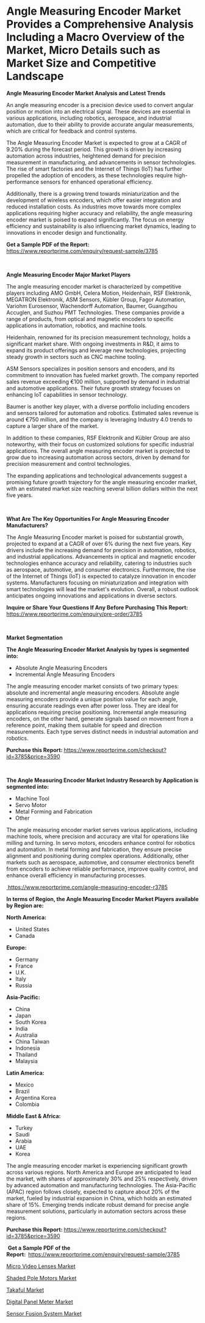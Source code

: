 <p><h1>Angle Measuring Encoder Market Provides a Comprehensive Analysis Including a Macro Overview of the Market, Micro Details such as Market Size and Competitive Landscape</h1></p><p><strong>Angle Measuring Encoder Market Analysis and Latest Trends</strong></p>
<p><p>An angle measuring encoder is a precision device used to convert angular position or motion into an electrical signal. These devices are essential in various applications, including robotics, aerospace, and industrial automation, due to their ability to provide accurate angular measurements, which are critical for feedback and control systems.</p><p>The Angle Measuring Encoder Market is expected to grow at a CAGR of 9.20% during the forecast period. This growth is driven by increasing automation across industries, heightened demand for precision measurement in manufacturing, and advancements in sensor technologies. The rise of smart factories and the Internet of Things (IoT) has further propelled the adoption of encoders, as these technologies require high-performance sensors for enhanced operational efficiency.</p><p>Additionally, there is a growing trend towards miniaturization and the development of wireless encoders, which offer easier integration and reduced installation costs. As industries move towards more complex applications requiring higher accuracy and reliability, the angle measuring encoder market is poised to expand significantly. The focus on energy efficiency and sustainability is also influencing market dynamics, leading to innovations in encoder design and functionality.</p></p>
<p><strong>Get a Sample PDF of the Report:&nbsp;</strong> <a href="https://www.reportprime.com/enquiry/request-sample/3785?utm_campaign=1091&utm_medium=2&utm_source=Github&utm_content=ia&utm_term=15112024&utm_id=angle-measuring-encoder">https://www.reportprime.com/enquiry/request-sample/3785</a></p>
<p>&nbsp;</p>
<p><strong>Angle Measuring Encoder Major Market Players</strong></p>
<p><p>The angle measuring encoder market is characterized by competitive players including AMO GmbH, Celera Motion, Heidenhain, RSF Elektronik, MEGATRON Elektronik, ASM Sensors, Kübler Group, Fagor Automation, Variohm Eurosensor, Wachendorff Automation, Baumer, Guangzhou Accuglen, and Suzhou PMT Technologies. These companies provide a range of products, from optical and magnetic encoders to specific applications in automation, robotics, and machine tools.</p><p>Heidenhain, renowned for its precision measurement technology, holds a significant market share. With ongoing investments in R&D, it aims to expand its product offerings and leverage new technologies, projecting steady growth in sectors such as CNC machine tooling.</p><p>ASM Sensors specializes in position sensors and encoders, and its commitment to innovation has fueled market growth. The company reported sales revenue exceeding €100 million, supported by demand in industrial and automotive applications. Their future growth strategy focuses on enhancing IoT capabilities in sensor technology.</p><p>Baumer is another key player, with a diverse portfolio including encoders and sensors tailored for automation and robotics. Estimated sales revenue is around €750 million, and the company is leveraging Industry 4.0 trends to capture a larger share of the market.</p><p>In addition to these companies, RSF Elektronik and Kübler Group are also noteworthy, with their focus on customized solutions for specific industrial applications. The overall angle measuring encoder market is projected to grow due to increasing automation across sectors, driven by demand for precision measurement and control technologies.</p><p>The expanding applications and technological advancements suggest a promising future growth trajectory for the angle measuring encoder market, with an estimated market size reaching several billion dollars within the next five years.</p></p>
<p>&nbsp;</p>
<p><strong>What Are The Key Opportunities For Angle Measuring Encoder Manufacturers?</strong></p>
<p><p>The Angle Measuring Encoder market is poised for substantial growth, projected to expand at a CAGR of over 6% during the next five years. Key drivers include the increasing demand for precision in automation, robotics, and industrial applications. Advancements in optical and magnetic encoder technologies enhance accuracy and reliability, catering to industries such as aerospace, automotive, and consumer electronics. Furthermore, the rise of the Internet of Things (IoT) is expected to catalyze innovation in encoder systems. Manufacturers focusing on miniaturization and integration with smart technologies will lead the market's evolution. Overall, a robust outlook anticipates ongoing innovations and applications in diverse sectors.</p></p>
<p><strong>Inquire or Share Your Questions If Any Before Purchasing This Report:</strong> <a href="https://www.reportprime.com/enquiry/pre-order/3785?utm_campaign=1091&utm_medium=2&utm_source=Github&utm_content=ia&utm_term=15112024&utm_id=angle-measuring-encoder">https://www.reportprime.com/enquiry/pre-order/3785</a></p>
<p>&nbsp;</p>
<p><strong>Market Segmentation</strong></p>
<p><strong>The Angle Measuring Encoder Market Analysis by types is segmented into:</strong></p>
<p><ul><li>Absolute Angle Measuring Encoders</li><li>Incremental Angle Measuring Encoders</li></ul></p>
<p><p>The angle measuring encoder market consists of two primary types: absolute and incremental angle measuring encoders. Absolute angle measuring encoders provide a unique position value for each angle, ensuring accurate readings even after power loss. They are ideal for applications requiring precise positioning. Incremental angle measuring encoders, on the other hand, generate signals based on movement from a reference point, making them suitable for speed and direction measurements. Each type serves distinct needs in industrial automation and robotics.</p></p>
<p><strong>Purchase this Report:&nbsp;</strong><a href="https://www.reportprime.com/checkout?id=3785&price=3590&utm_campaign=1091&utm_medium=2&utm_source=Github&utm_content=ia&utm_term=15112024&utm_id=angle-measuring-encoder">https://www.reportprime.com/checkout?id=3785&price=3590</a></p>
<p>&nbsp;</p>
<p><strong>The Angle Measuring Encoder Market Industry Research by Application is segmented into:</strong></p>
<p><ul><li>Machine Tool</li><li>Servo Motor</li><li>Metal Forming and Fabrication</li><li>Other</li></ul></p>
<p><p>The angle measuring encoder market serves various applications, including machine tools, where precision and accuracy are vital for operations like milling and turning. In servo motors, encoders enhance control for robotics and automation. In metal forming and fabrication, they ensure precise alignment and positioning during complex operations. Additionally, other markets such as aerospace, automotive, and consumer electronics benefit from encoders to achieve reliable performance, improve quality control, and enhance overall efficiency in manufacturing processes.</p></p>
<p><a href="https://www.reportprime.com/angle-measuring-encoder-r3785?utm_campaign=1091&utm_medium=2&utm_source=Github&utm_content=ia&utm_term=15112024&utm_id=angle-measuring-encoder">&nbsp;https://www.reportprime.com/angle-measuring-encoder-r3785</a></p>
<p><strong>In terms of Region, the Angle Measuring Encoder Market Players available by Region are:</strong></p>
<p>
    <p> <strong> North America: </strong>
        <ul>
            <li>United States</li>
            <li>Canada</li>
        </ul>
        </p> 
    <p> <strong> Europe: </strong>
        <ul>
            <li>Germany</li>
            <li>France</li>
            <li>U.K.</li>
            <li>Italy</li>
            <li>Russia</li>
        </ul>
        </p> 
    <p> <strong> Asia-Pacific: </strong>
        <ul>
            <li>China</li>
            <li>Japan</li>
            <li>South Korea</li>
            <li>India</li>
            <li>Australia</li>
            <li>China Taiwan</li>
            <li>Indonesia</li>
            <li>Thailand</li>
            <li>Malaysia</li>
        </ul>
        </p> 
    <p> <strong> Latin America: </strong>
        <ul>
            <li>Mexico</li>
            <li>Brazil</li>
            <li>Argentina Korea</li>
            <li>Colombia</li>
        </ul>
        </p> 
    <p> <strong> Middle East & Africa: </strong>
        <ul>
            <li>Turkey</li>
            <li>Saudi</li>
            <li>Arabia</li>
            <li>UAE</li>
            <li>Korea</li>
        </ul>
    </p>
    </p>
<p><p>The angle measuring encoder market is experiencing significant growth across various regions. North America and Europe are anticipated to lead the market, with shares of approximately 30% and 25% respectively, driven by advanced automation and manufacturing technologies. The Asia-Pacific (APAC) region follows closely, expected to capture about 20% of the market, fueled by industrial expansion in China, which holds an estimated share of 15%. Emerging trends indicate robust demand for precise angle measurement solutions, particularly in automation sectors across these regions.</p></p>
<p><strong>Purchase this Report: </strong><a href="https://www.reportprime.com/checkout?id=3785&price=3590&utm_campaign=1091&utm_medium=2&utm_source=Github&utm_content=ia&utm_term=15112024&utm_id=angle-measuring-encoder">https://www.reportprime.com/checkout?id=3785&price=3590</a></p>
<p>&nbsp;<strong>Get a Sample PDF of the Report:&nbsp;&nbsp;</strong><a href="https://www.reportprime.com/enquiry/request-sample/3785?utm_campaign=1091&utm_medium=2&utm_source=Github&utm_content=ia&utm_term=15112024&utm_id=angle-measuring-encoder">https://www.reportprime.com/enquiry/request-sample/3785</a></p>
<p><strong></strong></p>
<p><p><a href="https://github.com/GenaGaines34/Market-Research-Report-List-1/blob/main/micro-video-lenses-market.md?utm_campaign=1091&utm_medium=2&utm_source=Github&utm_content=ia&utm_term=15112024&utm_id=angle-measuring-encoder">Micro Video Lenses Market</a></p><p><a href="https://github.com/kric8bmkinds/Market-Research-Report-List-1/blob/main/shaded-pole-motors-market.md?utm_campaign=1091&utm_medium=2&utm_source=Github&utm_content=ia&utm_term=15112024&utm_id=angle-measuring-encoder">Shaded Pole Motors Market</a></p><p><a href="https://issuu.com/reportprime-2/docs/takaful-market-size-2030.pptx_7739985e9ed2bb?utm_campaign=1091&utm_medium=2&utm_source=Github&utm_content=ia&utm_term=15112024&utm_id=angle-measuring-encoder">Takaful Market</a></p><p><a href="https://www.linkedin.com/pulse/digital-panel-meter-market-research-report-forecast-growth-psprf?utm_campaign=1091&utm_medium=2&utm_source=Github&utm_content=ia&utm_term=15112024&utm_id=angle-measuring-encoder">Digital Panel Meter Market</a></p><p><a href="https://www.linkedin.com/pulse/sensor-fusion-system-market-segmentation-geographical-regions-92rgf?utm_campaign=1091&utm_medium=2&utm_source=Github&utm_content=ia&utm_term=15112024&utm_id=angle-measuring-encoder">Sensor Fusion System Market</a></p></p>